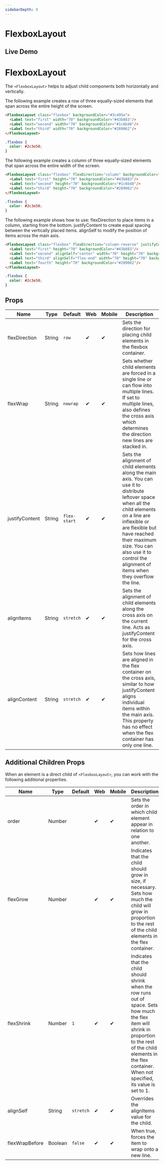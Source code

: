 ```yaml
---
sidebarDepth: 0
---
```


# FlexboxLayout
## Live Demo

<DocExampleBox :liveDemoMode="true">
<FlexboxLayoutLiveDemo />
</DocExampleBox>

# FlexboxLayout
The `<FlexboxLayout>` helps to adjust child components both horizontally and vertically.

The following example creates a row of three equally-sized elements that span across the entire height of the screen.

<DocExampleBox>

```html
<FlexboxLayout class="flexbox" backgroundColor="#3c495e">
  <Label text="first" width="70" backgroundColor="#43b883"/>
  <Label text="second" width="70" backgroundColor="#1c6b48"/>
  <Label text="third" width="70" backgroundColor="#289062"/>
</FlexboxLayout>
```

```scss
.flexbox {
  color: #2c3e50;
}
```

<FlexboxLayoutDoc />
</DocExampleBox>

The following example creates a column of three equally-sized elements that span across the entire width of the screen.

<DocExampleBox>

```html
<FlexboxLayout class="flexbox" flexDirection="column" backgroundColor="#3c495e">
  <Label text="first" height="70" backgroundColor="#43b883"/>
  <Label text="second" height="70" backgroundColor="#1c6b48"/>
  <Label text="third" height="70" backgroundColor="#289062"/>
</FlexboxLayout>
```

```scss
.flexbox {
  color: #2c3e50;
}
```

<FlexboxLayoutColumnDoc />
</DocExampleBox>

The following example shows how to use:
flexDirection to place items in a column, starting from the bottom.
justifyContent to create equal spacing between the vertically placed items.
alignSelf to modify the position of items across the main axis.

<DocExampleBox>

```html
<FlexboxLayout class="flexbox" flexDirection="column-reverse" justifyContent="space-around" backgroundColor="#3c495e">
  <Label text="first" height="70" backgroundColor="#43b883"/>
  <Label text="second" alignSelf="center" width="70" height="70" backgroundColor="#1c6b48"/>
  <Label text="third" alignSelf="flex-end" width="70" height="70" backgroundColor="#289062"/>
  <Label text="fourth" height="70" backgroundColor="#289062"/>
</FlexboxLayout>
```

```scss
.flexbox {
  color: #2c3e50;
}
```

<FlexboxLayoutColumnReverseDoc />
</DocExampleBox>

## Props

| Name           | Type   | Default      | Web | Mobile | Description |
| -------------- | ------ | ------------ | --- | ------ | ----------- |
| flexDirection  | String | `row`        | ✔   | ✔      | Sets the direction for placing child elements in the flexbox container. |
| flexWrap       | String | `nowrap`     | ✔   | ✔      |Sets whether child elements are forced in a single line or can flow into multiple lines. If set to multiple lines, also defines the cross axis which determines the direction new lines are stacked in.|
| justifyContent | String | `flex-start` | ✔   | ✔      |Sets the alignment of child elements along the main axis. You can use it to distribute leftover space when all the child elements on a line are inflexible or are flexible but have reached their maximum size. You can also use it to control the alignment of items when they overflow the line.|
| alignItems     | String | `stretch`    | ✔   | ✔      | Sets the alignment of child elements along the cross axis on the current line. Acts as justifyContent for the cross axis.|
| alignContent   | String | `stretch`    | ✔   | ✔      |Sets how lines are aligned in the flex container on the cross axis, similar to how justifyContent aligns individual items within the main axis. This property has no effect when the flex container has only one line.|

## Additional Children Props

When an element is a direct child of `<FlexboxLayout>`, you can work with the following additional properties.

| Name           | Type    | Default   | Web | Mobile | Description |
| -------------- | ------- | --------- | --- | ------ | ----------- |
| order          | Number  |           | ✔   | ✔      |Sets the order in which child element appear in relation to one another.|
| flexGrow       | Number  |           | ✔   | ✔      |Indicates that the child should grow in size, if necessary. Sets how much the child will grow in proportion to the rest of the child elements in the flex container.|
| flexShrink     | Number  | `1`       | ✔   | ✔      |Indicates that the child should shrink when the row runs out of space. Sets how much the flex item will shrink in proportion to the rest of the child elements in the flex container. When not specified, its value is set to 1.|
| alignSelf      | String  | `stretch` | ✔   | ✔      |Overrides the alignItems value for the child.|
| flexWrapBefore | Boolean | `false`   | ✔   | ✔      |When true, forces the item to wrap onto a new line. |


